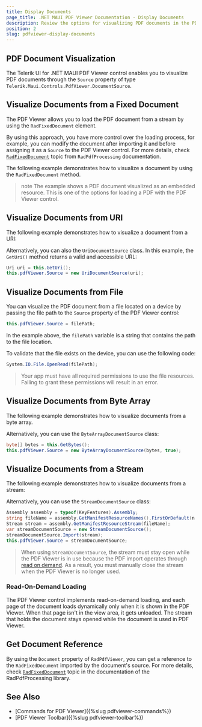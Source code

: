 ```yaml
---
title: Display Documents
page_title: .NET MAUI PDF Viewer Documentation - Display Documents
description: Review the options for visualizing PDF documents in the PDF Viewer for .NET MAUI.
position: 2
slug: pdfviewer-display-documents
---
```


## PDF Document Visualization

The Telerik UI for .NET MAUI PDF Viewer control enables you to visualize PDF documents through the `Source` property of type `Telerik.Maui.Controls.PdfViewer.DocumentSource`. 

## Visualize Documents from a Fixed Document

The PDF Viewer allows you to load the PDF document from a stream by using the `RadFixedDocument` element.

By using this approach, you have more control over the loading process, for example, you can modify the document after importing it and before assigning it as a `Source` to the PDF Viewer control. For more details, check [`RadFixedDocument`](https://docs.telerik.com/devtools/document-processing/libraries/radpdfprocessing/model/radfixeddocument) topic from `RadPdfProcessing` documentation. 

The following example demonstrates how to visualize a document by using the `RadFixedDocument` method.

<snippet id='pdfviewer-key-features-source-fixed-method' />

>note The example shows a PDF document visualized as an embedded resource. This is one of the options for loading a PDF with the PDF Viewer control. 

## Visualize Documents from URI

The following example demonstrates how to visualize a document from a URI:

<snippet id='pdfviewer-key-features-source-uri' />

Alternatively, you can also the `UriDocumentSource` class. In this example, the `GetUri()` method returns a valid and accessible URL:

```C#
Uri uri = this.GetUri();
this.pdfViewer.Source = new UriDocumentSource(uri);
```

## Visualize Documents from File

You can visualize the PDF document from a file located on a device by passing the file path to the `Source` property of the PDF Viewer control:

```C#
this.pdfViewer.Source = filePath;
```

In the example above, the `filePath` variable is a string that contains the path to the file location.

To validate that the file exists on the device, you can use the following code:

```C#
System.IO.File.OpenRead(filePath);
```

> Your app must have all required permissions to use the file resources. Failing to grant these permissions will result in an error.

## Visualize Documents from Byte Array

The following example demonstrates how to visualize documents from a byte array.

<snippet id='pdfviewer-key-features-source-byte' />

Alternatively, you can use the `ByteArrayDocumentSource` class:

```C#
byte[] bytes = this.GetBytes();
this.pdfViewer.Source = new ByteArrayDocumentSource(bytes, true);          
```

## Visualize Documents from a Stream

The following example demonstrates how to visualize documents from a stream:

<snippet id='pdfviewer-key-features-stream' />

Alternatively, you can use the `StreamDocumentSource` class:

```C#
Assembly assembly = typeof(KeyFeatures).Assembly;
string fileName = assembly.GetManifestResourceNames().FirstOrDefault(n => n.Contains("pdfviewer-overview.pdf"));
Stream stream = assembly.GetManifestResourceStream(fileName);
var streamDocumentSource = new StreamDocumentSource();
streamDocumentSource.Import(stream);
this.pdfViewer.Source = streamDocumentSource;
```

> When using `StreamDocumentSource`, the stream must stay open while the PDF Viewer is in use because the PDF import operates through [read on demand](#read-on-demand-loading). As a result, you must manually close the stream when the PDF Viewer is no longer used.

### Read-On-Demand Loading

The PDF Viewer control implements read-on-demand loading, and each page of the document loads dynamically only when it is shown in the PDF Viewer. When that page isn't in the view area, it gets unloaded. The stream that holds the document stays opened while the document is used in PDF Viewer.

## Get Document Reference

By using the `Document` property of `RadPdfViewer`, you can get a reference to the `RadFixedDocument` imported by the document's source. For more details, check [`RadFixedDocument`](https://docs.telerik.com/devtools/document-processing/libraries/radpdfprocessing/model/radfixeddocument) topic in the documentation of the RadPdfProcessing library. 

## See Also

- [Commands for PDF Viewer]({%slug pdfviewer-commands%})
- [PDF Viewer Toolbar]({%slug pdfviewer-toolbar%})
